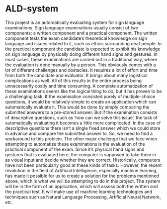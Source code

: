 # ALD-system
This project is an automatically evaluating system for sign language examinations. Sign language examinations usually consist of two components: a written component and a practical component. The written component tests the exam candidate’s theoretical knowledge on sign language and issues related to it, such as ethics surrounding deaf people. In the practical component the candidate is expected to exhibit his knowledge on sign language by physically doing different hand signs and gestures. In most cases, these examinations are carried out in a traditional way, where the evaluation is done manually by a person. This obviously comes with a lot of different challenges and obstacles. It requires a lot of effort and time from both the candidate and evaluator. It brings about many logistical complications as well. All of this results in the entire process being unnecessarily costly and time consuming. A complete automatization of these examinations seems like the logical thing to do, but it has proven to be a challenging task. If the examination consisted purely of multiple-choice questions, it would be relatively simple to create an application which can automatically evaluate it. This would be done by simply comparing the submitted answers to a pre-stored answer. But if the examination consists of descriptive questions, such as ‘how can we solve this issue’, the task of automatically evaluating it becomes a little more complicated. In the case of descriptive questions there isn’t a single fixed answer which we could store in advance and compare the submitted answer to. So, we need to find a workaround to this problem. The other major challenge that we face when attempting to automatize these examinations is the evaluation of the practical component of the exam. Since it’s physical hand signs and gestures that is evaluated here, the computer is supposed to take them in as visual input and decide whether they are correct. Historically, computers have not been particularly good at these kinds of tasks. However, the recent revolution in the field of Artificial Intelligence, especially machine learning, has made it possible for us to create a solution for the problems mentioned above, which is what we will be attempting to do in this project. The system will be in the form of an application, which will assess both the written and the practical test. It will make use of machine learning technologies and techniques such as Natural Language Processing, Artificial Neural Network, etc.

